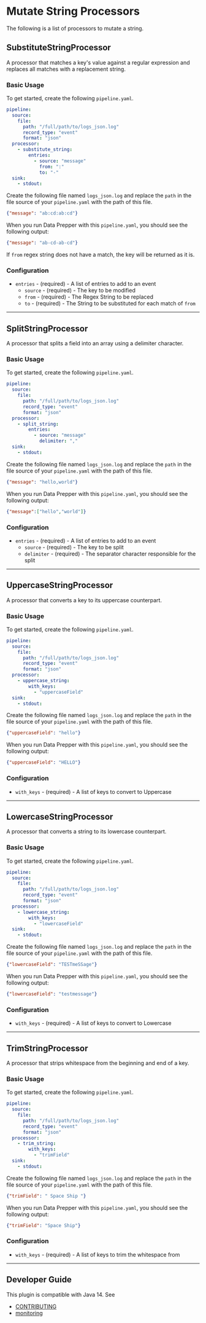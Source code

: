 # Mutate String Processors
The following is a list of processors to mutate a string.

## SubstituteStringProcessor
A processor that matches a key's value against a regular expression and replaces all matches with a replacement string.

### Basic Usage
To get started, create the following `pipeline.yaml`.
```yaml
pipeline:
  source:
    file:
      path: "/full/path/to/logs_json.log"
      record_type: "event"
      format: "json"
  processor:
    - substitute_string:
        entries:
          - source: "message"
            from: ":"
            to: "-"
  sink:
    - stdout:
```

Create the following file named `logs_json.log` and replace the `path` in the file source of your `pipeline.yaml` with the path of this file.

```json
{"message": "ab:cd:ab:cd"}
```
When you run Data Prepper with this `pipeline.yaml`, you should see the following output:

```json
{"message": "ab-cd-ab-cd"}
```
If `from` regex string does not have a match, the key will be returned as it is.

### Configuration
* `entries` - (required) - A list of entries to add to an event
    * `source` - (required) - The key to be modified
    * `from` - (required) - The Regex String to be replaced
    * `to` - (required) - The String to be substituted for each match of `from`
    
---

## SplitStringProcessor
A processor that splits a field into an array using a delimiter character.

### Basic Usage
To get started, create the following `pipeline.yaml`.
```yaml
pipeline:
  source:
    file:
      path: "/full/path/to/logs_json.log"
      record_type: "event"
      format: "json"
  processor:
    - split_string:
        entries:
          - source: "message"
            delimiter: ","
  sink:
    - stdout:
```

Create the following file named `logs_json.log` and replace the `path` in the file source of your `pipeline.yaml` with the path of this file.

```json
{"message": "hello,world"}
```
When you run Data Prepper with this `pipeline.yaml`, you should see the following output:

```json
{"message":["hello","world"]}
```

### Configuration
* `entries` - (required) - A list of entries to add to an event
    * `source` - (required) - The key to be split
    * `delimiter` - (required) - The separator character responsible for the split

---

## UppercaseStringProcessor
A processor that converts a key to its uppercase counterpart.

### Basic Usage
To get started, create the following `pipeline.yaml`.
```yaml
pipeline:
  source:
    file:
      path: "/full/path/to/logs_json.log"
      record_type: "event"
      format: "json"
  processor:
    - uppercase_string:
        with_keys:
          - "uppercaseField"
  sink:
    - stdout:
```

Create the following file named `logs_json.log` and replace the `path` in the file source of your `pipeline.yaml` with the path of this file.

```json
{"uppercaseField": "hello"}
```
When you run Data Prepper with this `pipeline.yaml`, you should see the following output:

```json
{"uppercaseField": "HELLO"}
```

### Configuration
* `with_keys` - (required) - A list of keys to convert to Uppercase

---

## LowercaseStringProcessor
A processor that converts a string to its lowercase counterpart.

### Basic Usage
To get started, create the following `pipeline.yaml`.
```yaml
pipeline:
  source:
    file:
      path: "/full/path/to/logs_json.log"
      record_type: "event"
      format: "json"
  processor:
    - lowercase_string:
        with_keys:
          - "lowercaseField"
  sink:
    - stdout:
```

Create the following file named `logs_json.log` and replace the `path` in the file source of your `pipeline.yaml` with the path of this file.

```json
{"lowercaseField": "TESTmeSSage"}
```
When you run Data Prepper with this `pipeline.yaml`, you should see the following output:

```json
{"lowercaseField": "testmessage"}
```

### Configuration
* `with_keys` - (required) - A list of keys to convert to Lowercase

---

## TrimStringProcessor
A processor that strips whitespace from the beginning and end of a key.

### Basic Usage
To get started, create the following `pipeline.yaml`.
```yaml
pipeline:
  source:
    file:
      path: "/full/path/to/logs_json.log"
      record_type: "event"
      format: "json"
  processor:
    - trim_string:
        with_keys:
          - "trimField"
  sink:
    - stdout:
```

Create the following file named `logs_json.log` and replace the `path` in the file source of your `pipeline.yaml` with the path of this file.

```json
{"trimField": " Space Ship "}
```
When you run Data Prepper with this `pipeline.yaml`, you should see the following output:

```json
{"trimField": "Space Ship"}
```

### Configuration
* `with_keys` - (required) - A list of keys to trim the whitespace from

---

## Developer Guide
This plugin is compatible with Java 14. See
- [CONTRIBUTING](https://github.com/opensearch-project/data-prepper/blob/main/CONTRIBUTING.md)
- [monitoring](https://github.com/opensearch-project/data-prepper/blob/main/docs/monitoring.md)
